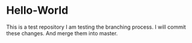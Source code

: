 # Hello-World
This is a test repository
I am testing the branching process. 
I will commit these changes.
And merge them into master.
